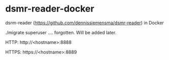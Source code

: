 # dsmr-reader-docker
dsrm-reader (https://github.com/dennissiemensma/dsmr-reader) in Docker

./migrate superuser .... forgotten. Will be added later.

HTTP: http://\<hostname>:8888

HTTPS: https://\<hostname>:8889

